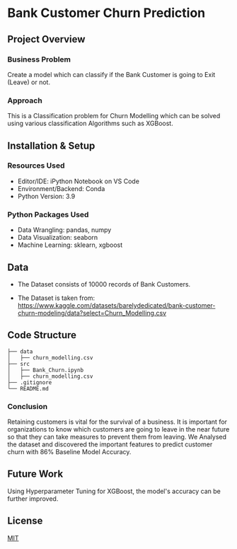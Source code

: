 
# Bank Customer Churn Prediction

## Project Overview

### Business Problem

Create a model which can classify if the Bank Customer is going to Exit (Leave) or not.

### Approach

This is a Classification problem for Churn Modelling which can be solved using various classification Algorithms such as XGBoost.

## Installation & Setup

### Resources Used

- Editor/IDE: iPython Notebook on VS Code
- Environment/Backend: Conda
- Python Version: 3.9

### Python Packages Used

- Data Wrangling: pandas, numpy
- Data Visualization: seaborn
- Machine Learning: sklearn, xgboost

## Data
- The Dataset consists of 10000 records of Bank Customers.

- The Dataset is taken from: https://www.kaggle.com/datasets/barelydedicated/bank-customer-churn-modeling/data?select=Churn_Modelling.csv

## Code Structure
```
├── data
│   ├── churn_modelling.csv
├── src
│   ├── Bank_Churn.ipynb
│   ├── churn_modelling.csv
├── .gitignore
└── README.md
```

### Conclusion

Retaining customers is vital for the survival of a business. It is important for organizations to know which customers are going to leave in the near future so that they can take measures to prevent them from leaving. We Analysed the dataset and discovered the important features to predict customer churn with 86% Baseline Model Accuracy.

## Future Work
Using Hyperparameter Tuning for XGBoost, the model's accuracy can be further improved.

## License

[MIT](https://choosealicense.com/licenses/mit/)



